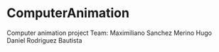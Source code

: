 # ComputerAnimation
Computer animation project
	Team:
		Maximiliano Sanchez Merino
		Hugo Daniel Rodriguez Bautista
		
